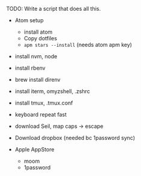 TODO:
Write a script that does all this.

- Atom setup
  - install atom
  - Copy dotfiles
  - `apm stars --install` (needs atom apm key)

- install nvm, node
- install rbenv
- brew install direnv
- install iterm, omyzshell, .zshrc
- install tmux, .tmux.conf
- keyboard repeat fast
- download Seil, map caps -> escape
- Download dropbox (needed bc 1password sync)
- Apple AppStore
  - moom
  - 1password
